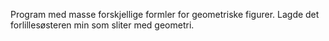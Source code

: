 Program med masse forskjellige formler for geometriske figurer. Lagde det forlillesøsteren min som sliter med geometri.
